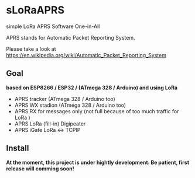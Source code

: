 # sLoRaAPRS

simple LoRa APRS Software One-in-All

APRS stands for Automatic Packet Reporting System.

Please take a look at https://en.wikipedia.org/wiki/Automatic_Packet_Reporting_System

## Goal

**based on ESP8266 / ESP32 / (ATmega 328 / Arduino) and using LoRa**

* APRS tracker (ATmega 328 / Arduino too)
* APRS WX stadion (ATmega 328 / Arduino too)
* APRS RX for messages only (not full because of too much traffic for LoRa )
* APRS LoRa (fill-in) Digipeater
* APRS iGate LoRa <-> TCPIP

## Install

**At the moment, this project is under hightly development. Be patient, first release will comming soon!**
